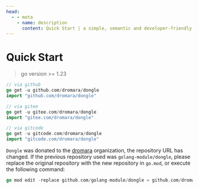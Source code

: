 ```yaml
---
head:
  - - meta
    - name: description
      content: Quick Start | a simple, semantic and developer-friendly crypto package for golang
---
```


# Quick Start
> go version >= 1.23

```go
// via github 
go get -u github.com/dromara/dongle
import "github.com/dromara/dongle"

// via gitee
go get -u gitee.com/dromara/dongle
import "gitee.com/dromara/dongle"

// via gitcode 
go get -u gitcode.com/dromara/dongle
import "gitcode.com/dromara/dongle"
```

`Dongle` was donated to the [dromara](https://dromara.org/ "dromara") organization, the repository URL has changed. If
the previous repository used was `golang-module/dongle`, please replace the original repository with the new repository
in `go.mod`, or execute the following command:

```go
go mod edit -replace github.com/golang-module/dongle = github.com/dromara/dongle
```